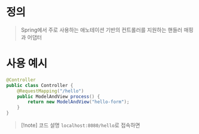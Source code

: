 # 정의

> Spring에서 주로 사용하는 애노테이션 기반의 컨트롤러를 지원하는 핸들러 매핑과 어댑터

# 사용 예시
```java
@Controller
public class Controller {
	@RequestMapping("/hello")
    public ModelAndView process() {
        return new ModelAndView("hello-form");
    }
}
```
>[!note] 코드 설명
>`localhost:8080/hello`로 접속하면 